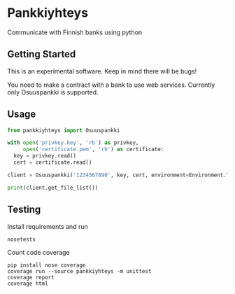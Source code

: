 # Pankkiyhteys

Communicate with Finnish banks using python

## Getting Started

This is an experimental software. Keep in mind there will be bugs!

You need to make a contract with a bank to use web services. Currently
only Osuuspankki is supported.

## Usage

```python
from pankkiyhteys import Osuuspankki

with open('privkey.key', 'rb') as privkey,
     open('certificate.pem', 'rb') as certificate:
  key = privkey.read()
  cert = certificate.read()

client = Osuuspankki('1234567890', key, cert, environment=Environment.TEST)

print(client.get_file_list())
```

## Testing

Install requirements and run
```
nosetests
```

Count code coverage
```
pip install nose coverage
coverage run --source pankkiyhteys -m unittest
coverage report
coverage html
```
